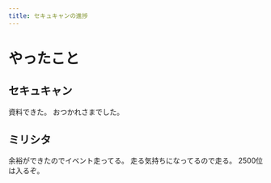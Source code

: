 ```yaml
---
title: セキュキャンの進捗
---
```


# やったこと

## セキュキャン

資料できた。
おつかれさまでした。

## ミリシタ

余裕ができたのでイベント走ってる。
走る気持ちになってるので走る。
2500位は入るぞ。
